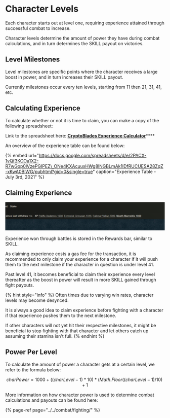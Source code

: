 # Character Levels

Each character starts out at level one, requiring experience attained through successful combat to increase.

Character levels determine the amount of power they have during combat calculations, and in turn determines the SKILL payout on victories.

## Level Milestones

Level milestones are specific points where the character receives a large boost in power, and in turn increases their SKILL payout.

Currently milestones occur every ten levels, starting from 11 then 21, 31, 41, etc.

## Calculating Experience

To calculate whether or not it is time to claim, you can make a copy of the following spreadsheet:

Link to the spreadsheet here: [**CryptoBlades Experience Calculator**](https://docs.google.com/spreadsheets/d/1Yv2CxZAxJyHdeseMEDS3odU26p5y7X6_z68RWMrZbXM/edit#gid=1414689467)\*\*\*\*

An overview of the experience table can be found below:

{% embed url="https://docs.google.com/spreadsheets/d/e/2PACX-1vQf3KCOa1X2-R7wGop0lVzePGIPEZ\_ONe4KXAcuuxHWg8lNGBLmAk1lDfRUCUESA28ZqZ-xKwA0BlWG/pubhtml?gid=0&single=true" caption="Experience Table - July 3rd, 2021" %}

## Claiming Experience

![](../../.gitbook/assets/claim-exp.png)

Experience won through battles is stored in the Rewards bar, similar to SKILL.

As claiming experience costs a gas fee for the transaction, it is recommended to only claim your experience for a character if it will push them to the next milestone if the character in question is under level 41.

Past level 41, it becomes beneficial to claim their experience every level thereafter as the boost in power will result in more SKILL gained through fight payouts.

{% hint style="info" %}
Often times due to varying win rates, character levels may become desynced.

It is always a good idea to claim experience before fighting with a character if that experience pushes them to the next milestone.

If other characters will not yet hit their respective milestones, it might be beneficial to stop fighting with that character and let others catch up assuming their stamina isn't full.
{% endhint %}

## Power Per Level

To calculate the amount of power a character gets at a certain level, we refer to the formula below:

$$
charPower = 1000 + ((charLevel - 1) * 10) * (Math.Floor((charLevel - 1) / 10) + 1
$$

More information on how character power is used to determine combat calculations and payouts can be found here:

{% page-ref page="../../combat/fighting/" %}

